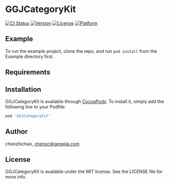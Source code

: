 # GGJCategoryKit

[![CI Status](http://img.shields.io/travis/chenzhichao/GGJCategoryKit.svg?style=flat)](https://travis-ci.org/chenzhichao/GGJCategoryKit)
[![Version](https://img.shields.io/cocoapods/v/GGJCategoryKit.svg?style=flat)](http://cocoapods.org/pods/GGJCategoryKit)
[![License](https://img.shields.io/cocoapods/l/GGJCategoryKit.svg?style=flat)](http://cocoapods.org/pods/GGJCategoryKit)
[![Platform](https://img.shields.io/cocoapods/p/GGJCategoryKit.svg?style=flat)](http://cocoapods.org/pods/GGJCategoryKit)

## Example

To run the example project, clone the repo, and run `pod install` from the Example directory first.

## Requirements

## Installation

GGJCategoryKit is available through [CocoaPods](http://cocoapods.org). To install
it, simply add the following line to your Podfile:

```ruby
pod 'GGJCategoryKit'
```

## Author

chenzhichao, chenzc@gegejia.com

## License

GGJCategoryKit is available under the MIT license. See the LICENSE file for more info.
